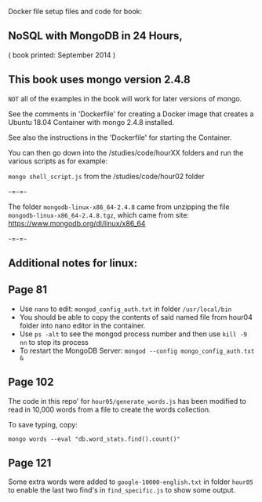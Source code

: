 Docker file setup files and code for book:

## NoSQL with MongoDB in 24 Hours,
( book printed: September 2014 )

## This book uses mongo version 2.4.8

`NOT` all of the examples in the book will work for later versions of mongo.

See the comments in 'Dockerfile' for creating a Docker image that creates a Ubuntu 18.04 Container with mongo 2.4.8 installed.

See also the instructions in the 'Dockerfile' for starting the Container.

You can then go down into the /studies/code/hourXX folders and run the various scripts as for example:

`mongo shell_script.js` from the /studies/code/hour02 folder

-=-=-

The folder `mongodb-linux-x86_64-2.4.8` came from unzipping the file `mongodb-linux-x86_64-2.4.8.tgz`, which came from site:
https://www.mongodb.org/dl/linux/x86_64


-=-=-

## Additional notes for linux:
## Page 81
- Use `nano` to edit: `mongod_config_auth.txt` in folder `/usr/local/bin`
- You should be able to copy the contents of said named file from hour04 folder into nano editor in the container.
- Use `ps -alt` to see the mongod process number and then use `kill -9 nn` to stop its process
- To restart the MongoDB Server: `mongod --config mongo_config_auth.txt &`
## Page 102
The code in this repo' for `hour05/generate_words.js` has been modified to read in 10,000 words from a file to create the words collection.

To save typing, copy:

`mongo words --eval "db.word_stats.find().count()"`

## Page 121
Some extra words were added to `google-10000-english.txt` in folder `hour05` to enable the last two find's in `find_specific.js` to show some output.